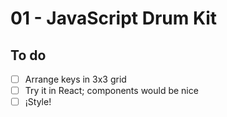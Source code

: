 # 01 - JavaScript Drum Kit

## To do

* [ ] Arrange keys in 3x3 grid
* [ ] Try it in React; components would be nice
* [ ] ¡Style!
